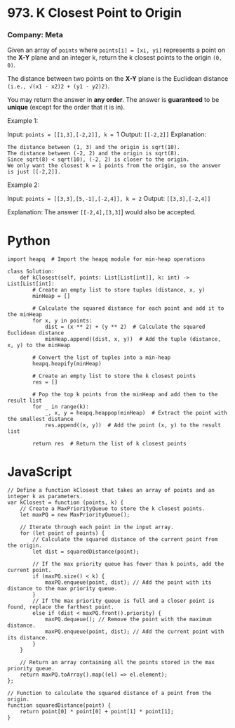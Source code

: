 # 973. K Closest Point to Origin
### Company: Meta

Given an array of `points` where `points[i] = [xi, yi]` represents a point on the **X-Y** plane and an integer k, return the k closest points to the origin `(0, 0)`.

The distance between two points on the **X-Y** plane is the Euclidean distance `(i.e., √(x1 - x2)2 + (y1 - y2)2)`.

You may return the answer in **any order**. The answer is **guaranteed** to be **unique** (except for the order that it is in).

 

Example 1:


Input: `points = [[1,3],[-2,2]], k = `1
Output: `[[-2,2]]`
Explanation:
```
The distance between (1, 3) and the origin is sqrt(10).
The distance between (-2, 2) and the origin is sqrt(8).
Since sqrt(8) < sqrt(10), (-2, 2) is closer to the origin.
We only want the closest k = 1 points from the origin, so the answer is just [[-2,2]].
```

Example 2:

Input: `points = [[3,3],[5,-1],[-2,4]], k = 2`
Output: `[[3,3],[-2,4]]`

Explanation: The answer `[[-2,4],[3,3]`] would also be accepted.

# Python 
```
import heapq  # Import the heapq module for min-heap operations

class Solution:
    def kClosest(self, points: List[List[int]], k: int) -> List[List[int]:
        # Create an empty list to store tuples (distance, x, y)
        minHeap = []
        
        # Calculate the squared distance for each point and add it to the minHeap
        for x, y in points:
            dist = (x ** 2) + (y ** 2)  # Calculate the squared Euclidean distance
            minHeap.append((dist, x, y))  # Add the tuple (distance, x, y) to the minHeap
        
        # Convert the list of tuples into a min-heap
        heapq.heapify(minHeap)
        
        # Create an empty list to store the k closest points
        res = []
        
        # Pop the top k points from the minHeap and add them to the result list
        for _ in range(k):
            _, x, y = heapq.heappop(minHeap)  # Extract the point with the smallest distance
            res.append((x, y))  # Add the point (x, y) to the result list
        
        return res  # Return the list of k closest points
```

# JavaScript
```
// Define a function kClosest that takes an array of points and an integer k as parameters.
var kClosest = function (points, k) {
    // Create a MaxPriorityQueue to store the k closest points.
    let maxPQ = new MaxPriorityQueue();

    // Iterate through each point in the input array.
    for (let point of points) {
        // Calculate the squared distance of the current point from the origin.
        let dist = squaredDistance(point);

        // If the max priority queue has fewer than k points, add the current point.
        if (maxPQ.size() < k) {
            maxPQ.enqueue(point, dist); // Add the point with its distance to the max priority queue.
        } 
        // If the max priority queue is full and a closer point is found, replace the farthest point.
        else if (dist < maxPQ.front().priority) {
            maxPQ.dequeue(); // Remove the point with the maximum distance.
            maxPQ.enqueue(point, dist); // Add the current point with its distance.
        }
    }

    // Return an array containing all the points stored in the max priority queue.
    return maxPQ.toArray().map((el) => el.element);
};

// Function to calculate the squared distance of a point from the origin.
function squaredDistance(point) {
    return point[0] * point[0] + point[1] * point[1];
}
```